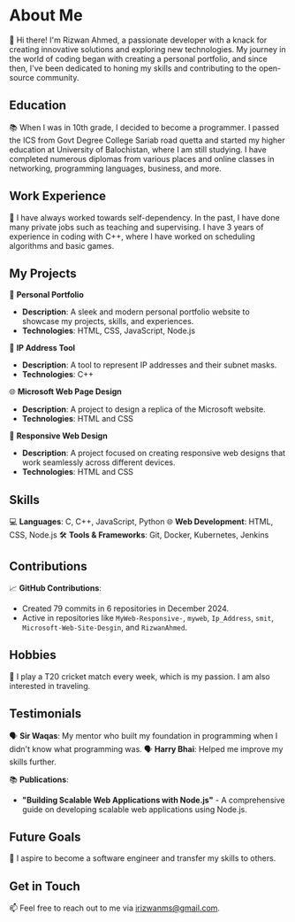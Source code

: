 
# About Me

👋 Hi there! I'm Rizwan Ahmed, a passionate developer with a knack for creating innovative solutions and exploring new technologies. My journey in the world of coding began with creating a personal portfolio, and since then, I've been dedicated to honing my skills and contributing to the open-source community.

## Education

📚 When I was in 10th grade, I decided to become a programmer. I passed the ICS from Govt Degree College Sariab road quetta and started my higher education at University of Balochistan, where I am still studying. I have completed numerous diplomas from various places and online classes in networking, programming languages, business, and more.

## Work Experience

💼 I have always worked towards self-dependency. In the past, I have done many private jobs such as teaching and supervising. I have 3 years of experience in coding with C++, where I have worked on scheduling algorithms and basic games.

## My Projects

🚀 **Personal Portfolio**
- **Description**: A sleek and modern personal portfolio website to showcase my projects, skills, and experiences.
- **Technologies**: HTML, CSS, JavaScript, Node.js

🌟 **IP Address Tool**
- **Description**: A tool to represent IP addresses and their subnet masks.
- **Technologies**: C++

🌐 **Microsoft Web Page Design**
- **Description**: A project to design a replica of the Microsoft website.
- **Technologies**: HTML and CSS

📱 **Responsive Web Design**
- **Description**: A project focused on creating responsive web designs that work seamlessly across different devices.
- **Technologies**: HTML and CSS

## Skills

💻 **Languages**: C, C++, JavaScript, Python
🌐 **Web Development**: HTML, CSS, Node.js
🛠️ **Tools & Frameworks**: Git, Docker, Kubernetes, Jenkins

## Contributions

📈 **GitHub Contributions**:
- Created 79 commits in 6 repositories in December 2024.
- Active in repositories like `MyWeb-Responsive-`, `myweb`, `Ip_Address`, `smit`, `Microsoft-Web-Site-Desgin`, and `RizwanAhmed`.

## Hobbies

🏏 I play a T20 cricket match every week, which is my passion. I am also interested in traveling.

## Testimonials

🗣️ **Sir Waqas**: My mentor who built my foundation in programming when I didn't know what programming was.
🗣️ **Harry Bhai**: Helped me improve my skills further.


📚 **Publications**:
- **"Building Scalable Web Applications with Node.js"** - A comprehensive guide on developing scalable web applications using Node.js.

## Future Goals

🎯 I aspire to become a software engineer and transfer my skills to others.

## Get in Touch

📫 Feel free to reach out to me via irizwanms@gmail.com.
